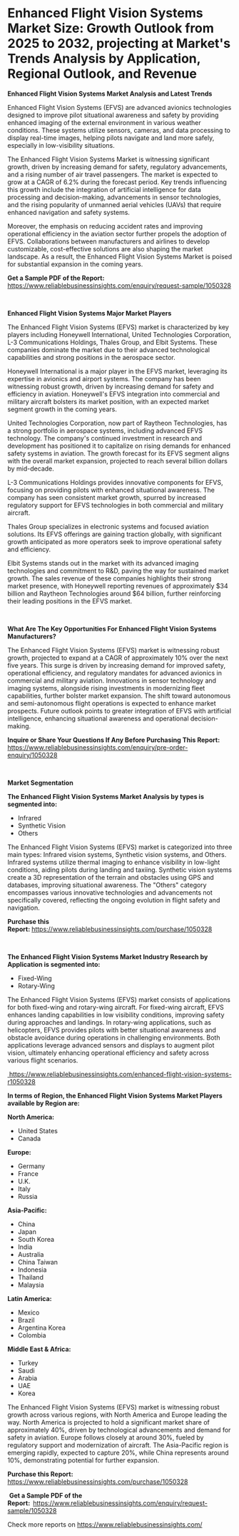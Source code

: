 <p><h1>Enhanced Flight Vision Systems Market Size: Growth Outlook from 2025 to 2032, projecting at Market's Trends Analysis by Application, Regional Outlook, and Revenue</h1></p><p><strong>Enhanced Flight Vision Systems Market Analysis and Latest Trends</strong></p>
<p><p>Enhanced Flight Vision Systems (EFVS) are advanced avionics technologies designed to improve pilot situational awareness and safety by providing enhanced imaging of the external environment in various weather conditions. These systems utilize sensors, cameras, and data processing to display real-time images, helping pilots navigate and land more safely, especially in low-visibility situations.</p><p>The Enhanced Flight Vision Systems Market is witnessing significant growth, driven by increasing demand for safety, regulatory advancements, and a rising number of air travel passengers. The market is expected to grow at a CAGR of 6.2% during the forecast period. Key trends influencing this growth include the integration of artificial intelligence for data processing and decision-making, advancements in sensor technologies, and the rising popularity of unmanned aerial vehicles (UAVs) that require enhanced navigation and safety systems.</p><p>Moreover, the emphasis on reducing accident rates and improving operational efficiency in the aviation sector further propels the adoption of EFVS. Collaborations between manufacturers and airlines to develop customizable, cost-effective solutions are also shaping the market landscape. As a result, the Enhanced Flight Vision Systems Market is poised for substantial expansion in the coming years.</p></p>
<p><strong>Get a Sample PDF of the Report:&nbsp;</strong> <a href="https://www.reliablebusinessinsights.com/enquiry/request-sample/1050328?utm_campaign=3113&utm_medium=2&utm_source=Github&utm_content=ia&utm_term=10042025&utm_id=enhanced-flight-vision-systems">https://www.reliablebusinessinsights.com/enquiry/request-sample/1050328</a></p>
<p>&nbsp;</p>
<p><strong>Enhanced Flight Vision Systems Major Market Players</strong></p>
<p><p>The Enhanced Flight Vision Systems (EFVS) market is characterized by key players including Honeywell International, United Technologies Corporation, L-3 Communications Holdings, Thales Group, and Elbit Systems. These companies dominate the market due to their advanced technological capabilities and strong positions in the aerospace sector.</p><p>Honeywell International is a major player in the EFVS market, leveraging its expertise in avionics and airport systems. The company has been witnessing robust growth, driven by increasing demand for safety and efficiency in aviation. Honeywell's EFVS integration into commercial and military aircraft bolsters its market position, with an expected market segment growth in the coming years.</p><p>United Technologies Corporation, now part of Raytheon Technologies, has a strong portfolio in aerospace systems, including advanced EFVS technology. The company's continued investment in research and development has positioned it to capitalize on rising demands for enhanced safety systems in aviation. The growth forecast for its EFVS segment aligns with the overall market expansion, projected to reach several billion dollars by mid-decade.</p><p>L-3 Communications Holdings provides innovative components for EFVS, focusing on providing pilots with enhanced situational awareness. The company has seen consistent market growth, spurred by increased regulatory support for EFVS technologies in both commercial and military aircraft.</p><p>Thales Group specializes in electronic systems and focused aviation solutions. Its EFVS offerings are gaining traction globally, with significant growth anticipated as more operators seek to improve operational safety and efficiency. </p><p>Elbit Systems stands out in the market with its advanced imaging technologies and commitment to R&D, paving the way for sustained market growth. The sales revenue of these companies highlights their strong market presence, with Honeywell reporting revenues of approximately $34 billion and Raytheon Technologies around $64 billion, further reinforcing their leading positions in the EFVS market.</p></p>
<p>&nbsp;</p>
<p><strong>What Are The Key Opportunities For Enhanced Flight Vision Systems Manufacturers?</strong></p>
<p><p>The Enhanced Flight Vision Systems (EFVS) market is witnessing robust growth, projected to expand at a CAGR of approximately 10% over the next five years. This surge is driven by increasing demand for improved safety, operational efficiency, and regulatory mandates for advanced avionics in commercial and military aviation. Innovations in sensor technology and imaging systems, alongside rising investments in modernizing fleet capabilities, further bolster market expansion. The shift toward autonomous and semi-autonomous flight operations is expected to enhance market prospects. Future outlook points to greater integration of EFVS with artificial intelligence, enhancing situational awareness and operational decision-making.</p></p>
<p><strong>Inquire or Share Your Questions If Any Before Purchasing This Report:</strong> <a href="https://www.reliablebusinessinsights.com/enquiry/pre-order-enquiry/1050328?utm_campaign=3113&utm_medium=2&utm_source=Github&utm_content=ia&utm_term=10042025&utm_id=enhanced-flight-vision-systems">https://www.reliablebusinessinsights.com/enquiry/pre-order-enquiry/1050328</a></p>
<p>&nbsp;</p>
<p><strong>Market Segmentation</strong></p>
<p><strong>The Enhanced Flight Vision Systems Market Analysis by types is segmented into:</strong></p>
<p><ul><li>Infrared</li><li>Synthetic Vision</li><li>Others</li></ul></p>
<p><p>The Enhanced Flight Vision Systems (EFVS) market is categorized into three main types: Infrared vision systems, Synthetic vision systems, and Others. Infrared systems utilize thermal imaging to enhance visibility in low-light conditions, aiding pilots during landing and taxiing. Synthetic vision systems create a 3D representation of the terrain and obstacles using GPS and databases, improving situational awareness. The "Others" category encompasses various innovative technologies and advancements not specifically covered, reflecting the ongoing evolution in flight safety and navigation.</p></p>
<p><strong>Purchase this Report:&nbsp;</strong><a href="https://www.reliablebusinessinsights.com/purchase/1050328?utm_campaign=3113&utm_medium=2&utm_source=Github&utm_content=ia&utm_term=10042025&utm_id=enhanced-flight-vision-systems">https://www.reliablebusinessinsights.com/purchase/1050328</a></p>
<p>&nbsp;</p>
<p><strong>The Enhanced Flight Vision Systems Market Industry Research by Application is segmented into:</strong></p>
<p><ul><li>Fixed-Wing</li><li>Rotary-Wing</li></ul></p>
<p><p>The Enhanced Flight Vision Systems (EFVS) market consists of applications for both fixed-wing and rotary-wing aircraft. For fixed-wing aircraft, EFVS enhances landing capabilities in low visibility conditions, improving safety during approaches and landings. In rotary-wing applications, such as helicopters, EFVS provides pilots with better situational awareness and obstacle avoidance during operations in challenging environments. Both applications leverage advanced sensors and displays to augment pilot vision, ultimately enhancing operational efficiency and safety across various flight scenarios.</p></p>
<p><a href="https://www.reliablebusinessinsights.com/enhanced-flight-vision-systems-r1050328?utm_campaign=3113&utm_medium=2&utm_source=Github&utm_content=ia&utm_term=10042025&utm_id=enhanced-flight-vision-systems">&nbsp;https://www.reliablebusinessinsights.com/enhanced-flight-vision-systems-r1050328</a></p>
<p><strong>In terms of Region, the Enhanced Flight Vision Systems Market Players available by Region are:</strong></p>
<p>
    <p> <strong> North America: </strong>
        <ul>
            <li>United States</li>
            <li>Canada</li>
        </ul>
        </p> 
    <p> <strong> Europe: </strong>
        <ul>
            <li>Germany</li>
            <li>France</li>
            <li>U.K.</li>
            <li>Italy</li>
            <li>Russia</li>
        </ul>
        </p> 
    <p> <strong> Asia-Pacific: </strong>
        <ul>
            <li>China</li>
            <li>Japan</li>
            <li>South Korea</li>
            <li>India</li>
            <li>Australia</li>
            <li>China Taiwan</li>
            <li>Indonesia</li>
            <li>Thailand</li>
            <li>Malaysia</li>
        </ul>
        </p> 
    <p> <strong> Latin America: </strong>
        <ul>
            <li>Mexico</li>
            <li>Brazil</li>
            <li>Argentina Korea</li>
            <li>Colombia</li>
        </ul>
        </p> 
    <p> <strong> Middle East & Africa: </strong>
        <ul>
            <li>Turkey</li>
            <li>Saudi</li>
            <li>Arabia</li>
            <li>UAE</li>
            <li>Korea</li>
        </ul>
    </p>
    </p>
<p><p>The Enhanced Flight Vision Systems (EFVS) market is witnessing robust growth across various regions, with North America and Europe leading the way. North America is projected to hold a significant market share of approximately 40%, driven by technological advancements and demand for safety in aviation. Europe follows closely at around 30%, fueled by regulatory support and modernization of aircraft. The Asia-Pacific region is emerging rapidly, expected to capture 20%, while China represents around 10%, demonstrating potential for further expansion.</p></p>
<p><strong>Purchase this Report: </strong><a href="https://www.reliablebusinessinsights.com/purchase/1050328?utm_campaign=3113&utm_medium=2&utm_source=Github&utm_content=ia&utm_term=10042025&utm_id=enhanced-flight-vision-systems">https://www.reliablebusinessinsights.com/purchase/1050328</a></p>
<p>&nbsp;<strong>Get a Sample PDF of the Report:&nbsp;&nbsp;</strong><a href="https://www.reliablebusinessinsights.com/enquiry/request-sample/1050328?utm_campaign=3113&utm_medium=2&utm_source=Github&utm_content=ia&utm_term=10042025&utm_id=enhanced-flight-vision-systems">https://www.reliablebusinessinsights.com/enquiry/request-sample/1050328</a></p>
<p><strong></strong></p>
<p>Check more reports on <a href="https://www.reliablebusinessinsights.com/?utm_campaign=3113&utm_medium=2&utm_source=Github&utm_content=ia&utm_term=10042025&utm_id=enhanced-flight-vision-systems">https://www.reliablebusinessinsights.com/</a></p>